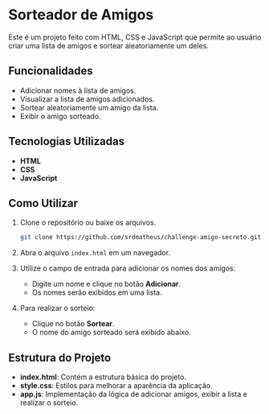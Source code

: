 # Sorteador de Amigos

Este é um projeto feito com HTML, CSS e JavaScript que permite ao usuário criar uma lista de amigos e sortear aleatoriamente um deles.

## Funcionalidades
- Adicionar nomes à lista de amigos.
- Visualizar a lista de amigos adicionados.
- Sortear aleatoriamente um amigo da lista.
- Exibir o amigo sorteado.

## Tecnologias Utilizadas
- **HTML**
- **CSS**
- **JavaScript**

## Como Utilizar

1. Clone o repositório ou baixe os arquivos.
   ```bash
   git clone https://github.com/srdmatheus/challenge-amigo-secreto.git
   ```
2. Abra o arquivo `index.html` em um navegador.

3. Utilize o campo de entrada para adicionar os nomes dos amigos:
   - Digite um nome e clique no botão **Adicionar**.
   - Os nomes serão exibidos em uma lista.

4. Para realizar o sorteio:
   - Clique no botão **Sortear**.
   - O nome do amigo sorteado será exibido abaixo.

## Estrutura do Projeto
- **index.html**: Contém a estrutura básica do projeto.
- **style.css**: Estilos para melhorar a aparência da aplicação.
- **app.js**: Implementação da lógica de adicionar amigos, exibir a lista e realizar o sorteio.

